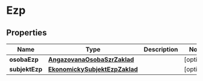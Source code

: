 

# Ezp


## Properties

| Name | Type | Description | Notes |
|------------ | ------------- | ------------- | -------------|
|**osobaEzp** | [**AngazovanaOsobaSzrZaklad**](AngazovanaOsobaSzrZaklad.md) |  |  [optional] |
|**subjektEzp** | [**EkonomickySubjektEzpZaklad**](EkonomickySubjektEzpZaklad.md) |  |  [optional] |




